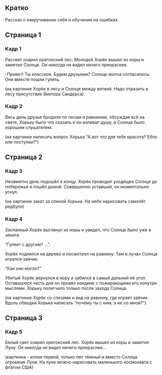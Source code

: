 ## Кратко
Рассказ о накручивании себя и обучении на ошибках.

## Страница 1
### Кадр 1
Рассвет озарил орегонский лес. Молодой Хорёк вышел из норы и заметил Солнце. Он никогда не видел ничего прекраснее.

-Привет! Ты классное. Будем друзьями?
Солнце молча согласилось. Они вместе пошли гулять.

(на картинке Хорёк в лесу и Солнце между ветвей. Надо отразить в лесу присутствие Виктора Сандерса)

### Кадр 2
Весь день друзья бродили по лесам и равнинам, обсуждая всё на свете. Хорьку было что сказать и он изливал душу, а Солнце было хорошим слушателем.

(на картинке написать вопрос Хорька "А вот что для тебя красота? Ебло или поступки?")

## Страница 2
### Кадр 3
Незаметно день подошёл к концу. Хорёк проводил уходящее Солнце до побережья и пошёл домой. Совершенно уставший, он моментально уснул. 

(на картинке закат за спиной Хорька. На небе нарисовать самолёт редбулл)

### Кадр 4
Заспанный Хорёк выглянул из норы и увидел, что Солнце было уже в зените. 

"Гуляет с другим? ...".

Хорёк поднялся на дерево и посмотрел на равнину. Там в лучах Солнца игрался зайчик.

"Как оно могло?"

Убитый Хорёк вернулся в нору и забился в самый дальний её угол. Оставшуюся часть дня он провёл наедине с пожирающими его изнутри мыслями. Хорьку полегчало только после захода Солнца.

(на картинке Хорёк со слезами и вид на равнину, где играет зайчик. Вдоль обводки Хорька написать "почему ты с ним, а не со мной?")

## Страница 3
### Кадр 5
Белый свет озарил орегонский лес. Хорёк вышел из норы и заметил Луну. Он никогда не видел ничего прекраснее...

(картинка - копия первой, только лес тёмный и вместо Солнца огромная Луна. На луне можно нарисовать маленького космонавта с флагом США)